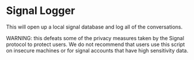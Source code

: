# Signal Logger

This will open up a local signal database and log all of the conversations.

WARNING: this defeats some of the privacy measures taken by the Signal protocol
to protect users. We do not recommend that users use this script on insecure
machines or for signal accounts that have high sensitivity data.
